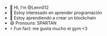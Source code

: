 - 👋 Hi, I’m @Lenn012
- 👀 Estoy interesado en aprender programación
- 🌱 Estoy aprendiendo a crear un blockchain
- 😄 Pronouns: SPARTAN
- ⚡ Fun fact: me gusta mucho el gym <3

<!---
Lenn012/Lenn012 is a ✨ special ✨ repository because its `README.md` (this file) appears on your GitHub profile.
You can click the Preview link to take a look at your changes.
--->
